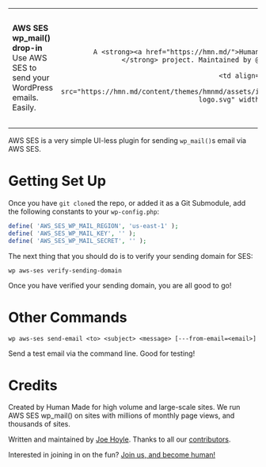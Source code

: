 <table width="100%">
	<tr>
		<td align="left" width="70">
			<strong>AWS SES wp_mail() drop-in</strong><br />
			Use AWS SES to send your WordPress emails. Easily.
		</td>
		<td align="right" width="20%">

		</td>
	</tr>
	<tr>
		<td>
			A <strong><a href="https://hmn.md/">Human Made</a></strong> project. Maintained by @joehoyle.
		</td>
		<td align="center">
			<img src="https://hmn.md/content/themes/hmnmd/assets/images/hm-logo.svg" width="100" />
		</td>
	</tr>
</table>

AWS SES is a very simple UI-less plugin for sending `wp_mail()`s email via AWS SES.

Getting Set Up
==========

Once you have `git clone`d the repo, or added it as a Git Submodule, add the following constants to your `wp-config.php`:

```PHP
define( 'AWS_SES_WP_MAIL_REGION', 'us-east-1' );
define( 'AWS_SES_WP_MAIL_KEY', '' );
define( 'AWS_SES_WP_MAIL_SECRET', '' );
```

The next thing that you should do is to verify your sending domain for SES:

```
wp aws-ses verify-sending-domain
```

Once you have verified your sending domain, you are all good to go!

Other Commands
=======

`wp aws-ses send-email <to> <subject> <message> [---from-email=<email>]`

Send a test email via the command line. Good for testing!

Credits
=======
Created by Human Made for high volume and large-scale sites. We run AWS SES wp_mail() on sites with millions of monthly page views, and thousands of sites.

Written and maintained by [Joe Hoyle](https://github.com/joehoyle). Thanks to all our [contributors](https://github.com/humanmade/S3-Uploads/graphs/contributors).

Interested in joining in on the fun? [Join us, and become human!](https://hmn.md/is/hiring/)
